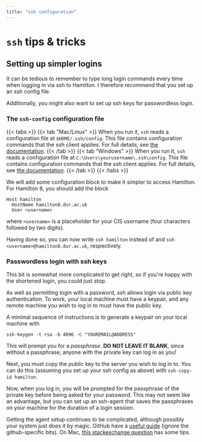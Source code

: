 ```yaml
---
title: "ssh configuration"
---
```


# `ssh` tips & tricks
## Setting up simpler logins

It can be tedious to remember to type long login commands every time
when logging in via ssh to Hamilton. I therefore recommend
that you set up an ssh config file.

Additionally, you might also want to set up ssh keys for passwordless
login.

### The `ssh-config` configuration file

{{< tabs >}}
{{< tab "Mac/Linux" >}}
When you run it, `ssh` reads a configuration file at
`$HOME/.ssh/config`. This file
contains configuration commands that the ssh client applies. For full
details, see [the
documentation](https://linux.die.net/man/5/ssh_config).
{{< /tab >}}
{{< tab "Windows" >}}
When you run it, `ssh` reads a configuration file at
`C:\Users\yourusername\.ssh\config`. This file
contains configuration commands that the ssh client applies. For full
details, see [the
documentation](https://linux.die.net/man/5/ssh_config).
{{< /tab >}}
{{< /tabs >}}

We will add some configuration block to make it simpler to access
Hamilton. For Hamilton 8, you should add the block
```config
Host hamilton
  HostName hamilton8.dur.ac.uk
  User <username>
```
where `<username>` is a placeholder for your CIS username (four
characters followed by two digits).

Having done so, you can now write `ssh hamilton` instead of and `ssh
<username>@hamilton8.dur.ac.uk`, respectively.

### Passwordless login with ssh keys
This bit is somewhat more complicated to get right, so if you're happy
with the shortened login, you could just stop.

As well as permitting login with a password, ssh allows login via
public key authentication. To work, your local machine must have a
keypair, and any remote machine you wish to log in to must have the
public key.

A minimal sequence of instructions is to generate a keypair on
your local machine with

```
ssh-keygen -t rsa -b 4096 -C "YOUREMAIL@ADDRESS"
```

This will prompt you for a _passphrase_. **DO NOT LEAVE IT BLANK**,
since without a passphrase, anyone with the private key can log in as
you!

Next, you must copy the _public_ key to the server you wish to log in
to. You can do this (assuming you set up your ssh config as above) with
`ssh-copy-id hamilton`.

Now, when you log in, you will be prompted for the passphrase of the
private key before being asked for your password. This may not seem like
an advantage, but you can set up an ssh-agent that saves the passphrases
on your machine for the duration of a login session.

Getting the agent setup continues to be complicated, although possibly
your system just does it by magic. GitHub have a [useful
guide](https://help.github.com/en/github/authenticating-to-github/generating-a-new-ssh-key-and-adding-it-to-the-ssh-agent#adding-your-ssh-key-to-the-ssh-agent)
(ignore the github-specific bits). On Mac, [this stackexchange
question](https://apple.stackexchange.com/questions/48502/how-can-i-permanently-add-my-ssh-private-key-to-keychain-so-it-is-automatically)
has some tips.
